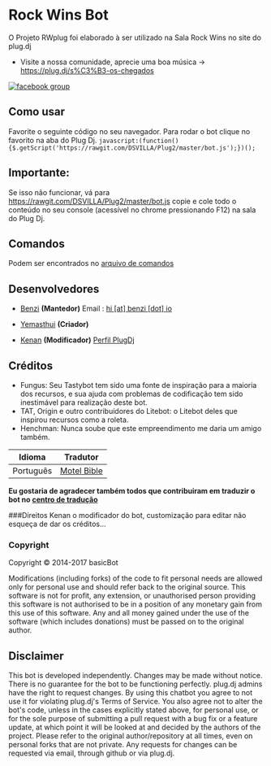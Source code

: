# Rock Wins Bot
O Projeto RWplug foi elaborado à ser utilizado na Sala Rock Wins no site do plug.dj
* Visite a nossa comunidade, aprecie uma boa música -> https://plug.dj/s%C3%B3-os-chegados

[![facebook group](https://img.shields.io/badge/facebook-group-3b5998.svg?style=flat)](https://goo.gl/NNYAYx)

Como usar
------
Favorite o seguinte código no seu navegador. Para rodar o bot clique no favorito na aba do Plug Dj. `javascript:(function(){$.getScript('https://rawgit.com/DSVILLA/Plug2/master/bot.js');})();` 


Importante:
------
Se isso não funcionar, vá para https://rawgit.com/DSVILLA/Plug2/master/bot.js copie e cole todo o conteúdo no seu console (acessível no chrome pressionando F12) na sala do Plug Dj.


Comandos
------
Podem ser encontrados no [arquivo de comandos](https://rawgit.com/DSVILLA/Plug2/master/commands.md)

Desenvolvedores
----------
 - [Benzi](https://github.com/Benzi) __(Mantedor)__
Email : [hi [at] benzi [dot] io](mailto:hi@benzi.io)

 - [Yemasthui](https://github.com/Yemasthui)  __(Criador)__
 
 - [Kenan](https://github.com/Kenan-plugdj) __(Modificador)__ 
[Perfil PlugDj](https://plug.dj/@/kenan)

Créditos
--------

- Fungus: Seu Tastybot tem sido uma fonte de inspiração para a maioria dos recursos, e sua ajuda com problemas de codificação tem sido inestimável para realização deste bot.
- TAT, Origin e outro contribuidores do Litebot: o Litebot deles que inspirou recursos como a roleta.
- Henchman: Nunca soube que este empreendimento me daria um amigo também.


|Idioma | Tradutor|
|:------:|:---------:|
|Português|[Motel Bible](https://github.com/motelbible)|

__Eu gostaria de agradecer também todos que contribuiram em traduzir o bot no [centro de tradução](https://basicbot.oneskyapp.com/admin/collaborators)__


###Direitos 
Kenan o modificador do bot, customização para editar não esqueça de dar os créditos...


### Copyright

Copyright &copy; 2014-2017 basicBot

Modifications (including forks) of the code to fit personal needs are allowed only for personal use and should refer back to the original source.
This software is not for profit, any extension, or unauthorised person providing this software is not authorised to be in a position of any monetary gain from this use of this software. Any and all money gained under the use of the software (which includes donations) must be passed on to the original author.


Disclaimer
----------

This bot is developed independently. Changes may be made without notice. There is no guarantee for the bot to be functioning perfectly.
plug.dj admins have the right to request changes.
By using this chatbot you agree to not use it for violating plug.dj's Terms of Service.
You also agree not to alter the bot's code, unless in the cases explicitly stated above, for personal use, or for the sole purpose of submitting a pull request with a bug fix or a feature update, at which point it will be looked at and decided by the authors of the project.
Please refer to the original author/repository at all times, even on personal forks that are not private.
Any requests for changes can be requested via email, through github or via plug.dj.
